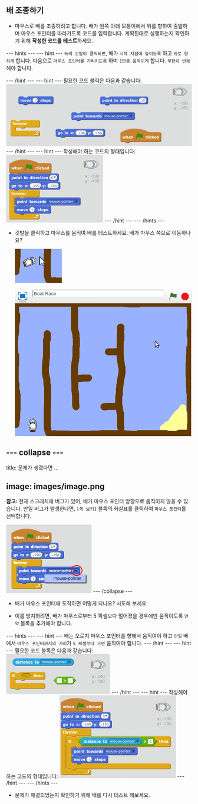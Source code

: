 ## 배 조종하기

+ 마우스로 배를 조종하려고 합니다. 배가 왼쪽 아래 모퉁이에서 위를 향하여 출발하며 마우스 포인터를 따라가도록 코드를 입력합니다. 계획된대로 실행하는지 확인하기 위해 **작성한 코드를 테스트**하세요.

\--- hints \--- \--- hint \--- `녹색 깃발이 클릭되면`, 배가 `시작 지점에 놓이도록` 하고 `위로 향하게` 합니다. 다음으로 `마우스 포인터를 가리키도록` 하며 `1만큼 움직이게` 합니다. `무한히 반복` 해야 합니다.

\--- /hint \--- \--- hint \--- 필요한 코드 블럭은 다음과 같습니다:![screenshot](images/boat-move-blocks.png) \--- /hint \--- \--- hint \--- 작성해야 하는 코드의 형태입니다: ![screenshot](images/boat-move-code.png) \--- /hint \--- \--- /hints \---

+ 깃발을 클릭하고 마우스를 움직여 배를 테스트하세요. 배가 마우스 쪽으로 이동하나요?
    
    ![스크린샷](images/boat-mouse.png)
    
    ![스크린샷](images/boat-pointer-test-anim.gif)

## \--- collapse \---

title: 문제가 생겼다면 ...

## image: images/image.png

**참고:** 현재 스크래치에 버그가 있어, 배가 마우스 포인터 방향으로 움직이지 않을 수 있습니다. 만일 버그가 발생한다면, `[쪽 보기]` 블록의 화살표를 클릭하여 `마우스 포인터`를 선택합니다.

![스크린샷](images/boat-bug.png) \--- /collapse \---

+ 배가 마우스 포인터에 도착하면 어떻게 되나요? 시도해 보세요.

+ 이를 방지하려면, 배가 마우스로부터 5 픽셀보다 멀어졌을 경우에만 움직이도록 `만약` 블록을 추가해야 합니다.

\--- hints \--- \--- hint \--- 배는 오로지 마우스 포인터를 향해서 움직여야 하고 `만일` 배에서 `마우스 포인터까지의 거리`가 `5 픽셀보다 크면` 움직여야 합니다. \--- /hint \--- \--- hint \--- 필요한 코드 블록은 다음과 같습니다: ![screenshot](images/boat-pointer-blocks.png) \--- /hint \--- \--- hint \--- 작성해야 하는 코드의 형태입니다: ![screenshot](images/boat-pointer-code.png) \--- /hint \--- \--- /hints \---

+ 문제가 해결되었는지 확인하기 위해 배를 다시 테스트 해보세요.